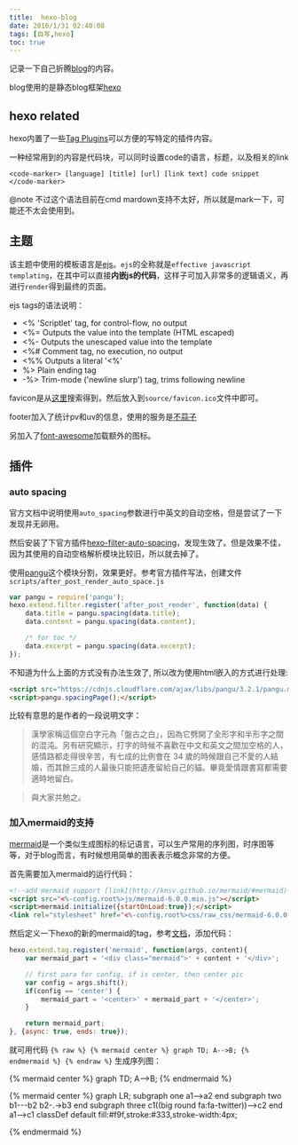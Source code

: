 ```yaml
---
title:  hexo-blog
date: 2016/1/31 02:40:08
tags: [自写,hexo]
toc: true
---
```


记录一下自己折腾[blog](http://whiledoing.github.io)的内容。

blog使用的是静态blog框架[hexo](https://hexo.io/zh-cn/)

<!--more-->

## hexo related

hexo内置了一些[Tag Plugins](https://hexo.io/zh-cn/docs/tag-plugins.html)可以方便的写特定的插件内容。

一种经常用到的内容是代码块，可以同时设置code的语言，标题，以及相关的link

```
<code-marker> [language] [title] [url] [link text] code snippet </code-marker>
```

@note 不过这个语法目前在cmd mardown支持不太好，所以就是mark一下，可能还不太会使用到。

## 主题

该主题中使用的模板语言是[ejs](http://ejs.co/)。`ejs`的全称就是`effective javascript templating`，在其中可以直接**内嵌js的代码**，这样子可加入非常多的逻辑语义，再进行`render`得到最终的页面。

ejs tags的语法说明：

- <% 'Scriptlet' tag, for control-flow, no output
- <%= Outputs the value into the template (HTML escaped)
- <%- Outputs the unescaped value into the template
- <%# Comment tag, no execution, no output
- <%% Outputs a literal '<%'
- %> Plain ending tag
- -%> Trim-mode ('newline slurp') tag, trims following newline

favicon是从[这里](http://www.favicon-generator.org/)搜索得到，然后放入到`source/favicon.ico`文件中即可。

footer加入了统计pv和uv的信息，使用的服务是[不蒜子](http://service.ibruce.info/)

另加入了[font-awesome](https://fortawesome.github.io/Font-Awesome/)加载额外的图标。

## 插件

### auto spacing

官方文档中说明使用`auto_spacing`参数进行中英文的自动空格，但是尝试了一下发现并无卵用。

然后安装了下官方插件[hexo-filter-auto-spacing](https://github.com/hexojs/hexo-filter-auto-spacing)，发现生效了。但是效果不佳，因为其使用的自动空格解析模块比较旧，所以就去掉了。

使用[pangu](https://github.com/vinta/pangu.js)这个模块分割，效果更好。参考官方插件写法，创建文件`scripts/after_post_render_auto_space.js`

```js
var pangu = require('pangu');
hexo.extend.filter.register('after_post_render', function(data) {
    data.title = pangu.spacing(data.title);
    data.content = pangu.spacing(data.content);

    /* for toc */
    data.excerpt = pangu.spacing(data.excerpt);
});
```

不知道为什么上面的方式没有办法生效了, 所以改为使用html嵌入的方式进行处理:

```html
<script src="https://cdnjs.cloudflare.com/ajax/libs/pangu/3.2.1/pangu.min.js"></script>
<script>pangu.spacingPage();</script>
```

比较有意思的是作者的一段说明文字：

> 漢學家稱這個空白字元為「盤古之白」，因為它劈開了全形字和半形字之間的混沌。另有研究顯示，打字的時候不喜歡在中文和英文之間加空格的人，感情路都走得很辛苦，有七成的比例會在 34 歲的時候跟自己不愛的人結婚，而其餘三成的人最後只能把遺產留給自己的貓。畢竟愛情跟書寫都需要適時地留白。

> 與大家共勉之。

### 加入mermaid的支持

[mermaid](http://knsv.github.io/mermaid/#using-the-mermaid_config)是一个类似生成图标的标记语言，可以生产常用的序列图，时序图等等，对于blog而言，有时候想用简单的图表表示概念非常的方便。

首先需要加入mermaid的运行代码：

```html
<!--add mermaid support [link](http://knsv.github.io/mermaid/#mermaid)-->
<script src="<%-config.root%>js/mermaid-6.0.0.min.js"></script>
<script>mermaid.initialize({startOnLoad:true});</script>
<link rel="stylesheet" href="<%-config.root%>css/raw_css/mermaid-6.0.0.css">
```

然后定义一下hexo的新的mermaid的tag，参考[文档](https://hexo.io/api/tag.html)，添加代码：

```js
hexo.extend.tag.register('mermaid', function(args, content){
    var mermaid_part = '<div class="mermaid">' + content + '</div>';

    // first para for config, if is center, then center pic
    var config = args.shift();
    if(config == 'center') {
        mermaid_part = '<center>' + mermaid_part + '</center>';
    }

    return mermaid_part;
}, {async: true, ends: true});
```

就可用代码 `{% raw %} {% mermaid center %} graph TD; A-->B; {% endmermaid %} {% endraw %}` 生成序列图：

{% mermaid center %} graph TD; A-->B; {% endmermaid %}

{% mermaid center %}
graph LR;
subgraph one
a1-->a2
end
subgraph two
b1---b2
b2-.->b3
end
subgraph three
c1((big round fa:fa-twitter))-->c2
end
a1-->c1
classDef default fill:#f9f,stroke:#333,stroke-width:4px;

{% endmermaid %}
